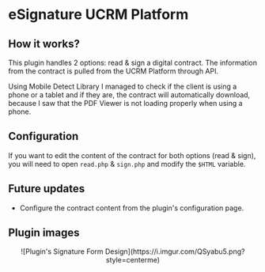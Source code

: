 # eSignature UCRM Platform

## How it works?

This plugin handles 2 options: read & sign a digital contract. The information from the contract is pulled from the UCRM Platform through API.

Using Mobile Detect Library I managed to check if the client is using a phone or a tablet and if they are, the contract will automatically download, because I saw that the PDF Viewer is not loading properly when using a phone.

## Configuration

If you want to edit the content of the contract for both options (read & sign), you will need to open `read.php` & `sign.php` and modify the `$HTML` variable.

## Future updates

* Configure the contract content from the plugin's configuration page.

## Plugin images

<center>
![Plugin's Signature Form Design](https://i.imgur.com/QSyabu5.png?style=centerme)
</center>
